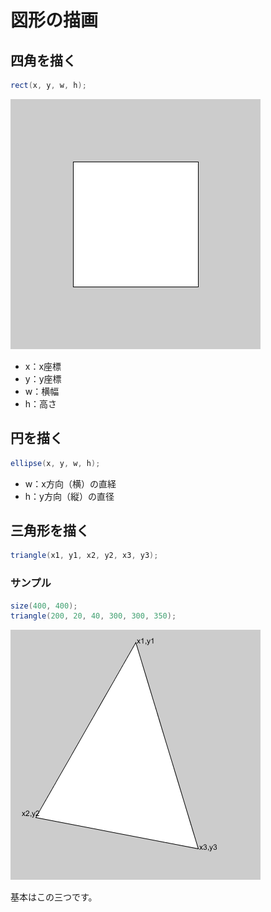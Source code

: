 # 図形の描画

## 四角を描く

```java
rect(x, y, w, h);

```
![square](../img/square.png)

- x：x座標
- y：y座標
- w：横幅
- h：高さ

## 円を描く

```java
ellipse(x, y, w, h);
```

- w：x方向（横）の直経
- h：y方向（縦）の直径

## 三角形を描く

```java
triangle(x1, y1, x2, y2, x3, y3);
```

### サンプル

```java
size(400, 400);
triangle(200, 20, 40, 300, 300, 350);
```


![triangle](../img/triangle.png)

基本はこの三つです。